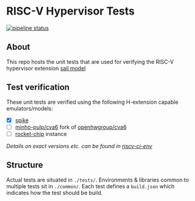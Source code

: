 # RISC-V Hypervisor Tests

[![pipeline status](https://gitlab.kuleuven.be/u0165022/riscv-hyp-tests/badges/main/pipeline.svg)](https://gitlab.kuleuven.be/u0165022/riscv-hyp-tests/-/commits/main)

## About

This repo hosts the unit tests that are used for verifying the RISC-V hypervisor extension [sail model](https://github.com/defermelowie/sail-riscv)

## Test verification

These unit tests are verified using the following H-extension capable emulators/models:
- [x] [spike](https://github.com/riscv-software-src/riscv-isa-sim/tree/master)
- [ ] [minho-pulp/cva6](https://github.com/minho-pulp/cva6) fork of [openhwgroup/cva6](https://github.com/openhwgroup/cva6)
- [ ] [rocket-chip](https://github.com/chipsalliance/rocket-chip) instance

*Details on exact versions etc. can be found in [riscv-ci-env](https://gitlab.kuleuven.be/u0165022/riscv-ci-env)*

## Structure

Actual tests are situated in `./tests/`. Environments & libraries common to multiple tests sit in `./common/`. Each test defines a `build.json` which indicates how the test should be build.
